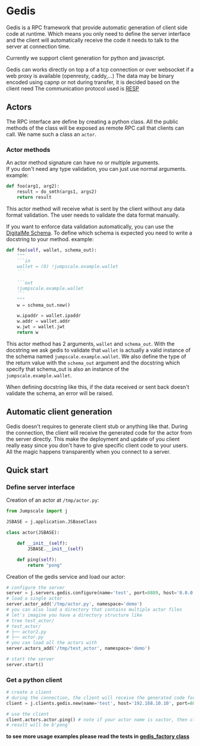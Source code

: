 # Gedis

Gedis is a RPC framework that provide automatic generation of client side code at runtime.
Which means you only need to define the server interface and the client will automatically receive the code it needs to talk to the server at connection time.

Currently we support client generation for python and javascript.

Gedis can works directly on top a of a tcp connection or over websocket if a web proxy is available (openresty, caddy,...)
The data may be binary encoded using capnp or not during transfer, it is decided based on the client need
The communication protocol used is [RESP](https://redis.io/topics/protocol)

## Actors

The RPC interface are define by creating a python class. All the public methods of the class will be exposed as remote RPC call that clients can call. We name such a class an `actor`.

### Actor methods

An actor method signature can have no or multiple arguments.  
If you don't need any type validation, you can just use normal arguments. example:

```python
def foo(arg1, arg2):
    result = do_smth(args1, args2)
    return result
```

This actor method will receive what is sent by the client without any data format validation. The user needs to validate the data format manually.

If you want to enforce data validation automatically, you can use the [DigitalMe Schema](../schema/README.md).
To define which schema is expected you need to write a docstring to your method. example:

```python
def foo(self, wallet, schema_out):
    """
    ```in
    wallet = (O) !jumpscale.example.wallet
    ```

    ```out
    !jumpscale.example.wallet
    ```
    """
    w = schema_out.new()

    w.ipaddr = wallet.ipaddr
    w.addr = wallet.addr
    w.jwt = wallet.jwt
    return w
```

This actor method has 2 arguments, `wallet` and `schema_out`. With the docstring we ask gedis to validate that `wallet` is actually a valid instance of the schema named `jumpscale.example.wallet`. We also define the type of the return value with the `schema_out` argument and the docstring which specify that schema_out is also an instance of the `jumpscale.example.wallet`.

When defining docstring like this, if the data received or sent back doesn't validate the schema, an error will be raised.

## Automatic client generation

Gedis doesn't requires to generate client stub or anything like that. During the connection, the client will receive the generated code for the actor from the server directly.
This make the deployment and update of you client really easy since you don't have to give specific client code to your users. All the magic happens transparently when you connect to a server.

## Quick start

### Define server interface

Creation of an actor at `/tmp/actor.py`:

```python
from Jumpscale import j

JSBASE = j.application.JSBaseClass

class actor(JSBASE):

    def __init__(self):
        JSBASE.__init__(self)

    def ping(self):
        return "pong"
```

Creation of the gedis service and load our actor:

```python
# configure the server
server = j.servers.gedis.configure(name='test', port=8889, host='0.0.0.0', ssl=False, password='')
# load a single actor
server.actor_add('/tmp/actor.py', namespace='demo')
# you can also load a directory that contains multiple actor files
# let's imagine you have a directory structure like
# tree test_actor/
# test_actor/
# ├── actor2.py
# ├── actor.py
# you can load all the actors with
server.actors_add('/tmp/test_actor', namespace='demo')

# start the server
server.start()
```

### Get a python client

```python
# create a client
# during the connection, the client will receive the generated code for the actor
client = j.clients.gedis.new(name='test', host='192.168.10.10', port=8889, namespace='demo', ssl=False)

# use the client
client.actors.actor.ping() # note if your actor name is xactor, then client.actors.xactor.ping()
# result will be b'pong'
```

**to see more usage examples please read the tests in [gedis_factory class](DigitalMeLib/servers/gedis/GedisFactory.py)**
